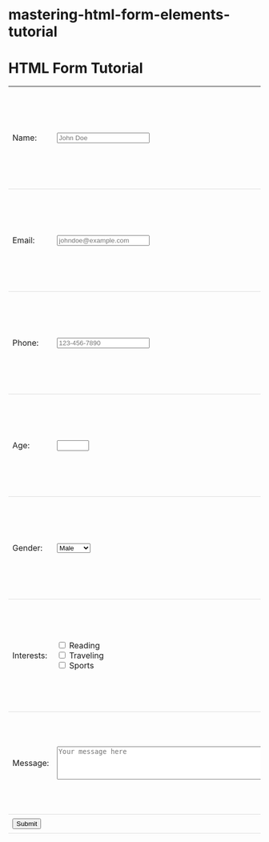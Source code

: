 # mastering-html-form-elements-tutorial
<!DOCTYPE html>
<html>
<head>
  <title>Interactive HTML Form Elements: A Hands-On Tutorial</title>
  <style>
    table {
      border-collapse: collapse;
      width: 100%;
    }
    th, td {
      padding: 8px;
      text-align: left;
      border-bottom: 1px solid #ddd;
    }
  </style>
</head>
<body>
  <h1>HTML Form Tutorial</h1>
  <form>
    <table>
      <tr>
        <td><label for="name">Name:</label></td>
        <td><input type="text" id="name" name="name" placeholder="John Doe"></td>
        <td>
          <p><strong>Input Type:</strong> text</p>
          <p><strong>Description:</strong> Used for entering single-line text.</p>
        </td>
      </tr>
      <tr>
        <td><label for="email">Email:</label></td>
        <td><input type="email" id="email" name="email" placeholder="johndoe@example.com"></td>
        <td>
          <p><strong>Input Type:</strong> email</p>
          <p><strong>Description:</strong> Used for entering email addresses.</p>
        </td>
      </tr>
      <tr>
        <td><label for="phone">Phone:</label></td>
        <td><input type="tel" id="phone" name="phone" placeholder="123-456-7890"></td>
        <td>
          <p><strong>Input Type:</strong> tel</p>
          <p><strong>Description:</strong> Used for entering phone numbers.</p>
        </td>
      </tr>
      <tr>
        <td><label for="age">Age:</label></td>
        <td><input type="number" id="age" name="age" min="18" max="100"></td>
        <td>
          <p><strong>Input Type:</strong> number</p>
          <p><strong>Description:</strong> Used for entering numeric values.</p>
        </td>
      </tr>
      <tr>
        <td><label for="gender">Gender:</label></td>
        <td>
          <select id="gender" name="gender">
            <option value="male">Male</option>
            <option value="female">Female</option>
            <option value="other">Other</option>
          </select>
        </td>
        <td>
          <p><strong>Input Type:</strong> select</p>
          <p><strong>Description:</strong> Used for selecting one option from a list.</p>
        </td>
      </tr>
      <tr>
        <td><label>Interests:</label></td>
        <td>
          <input type="checkbox" id="interest1" name="interest" value="reading">
          <label for="interest1">Reading</label><br>
          <input type="checkbox" id="interest2" name="interest" value="traveling">
          <label for="interest2">Traveling</label><br>
          <input type="checkbox" id="interest3" name="interest" value="sports">
          <label for="interest3">Sports</label>
        </td>
        <td>
          <p><strong>Input Type:</strong> checkbox</p>
          <p><strong>Description:</strong> Used for selecting multiple options from a list.</p>
        </td>
      </tr>
      <tr>
        <td><label for="message">Message:</label></td>
        <td><textarea id="message" name="message" rows="4" cols="50" placeholder="Your message here"></textarea></td>
        <td>
          <p><strong>Input Type:</strong> textarea</p>
          <p><strong>Description:</strong> Used for entering multi-line text.</p>
        </td>
      </tr>
      <tr>
        <td colspan="3"><button type="submit">Submit</button></td>
      </tr>
    </table>
  </form>
</body>
</html>
